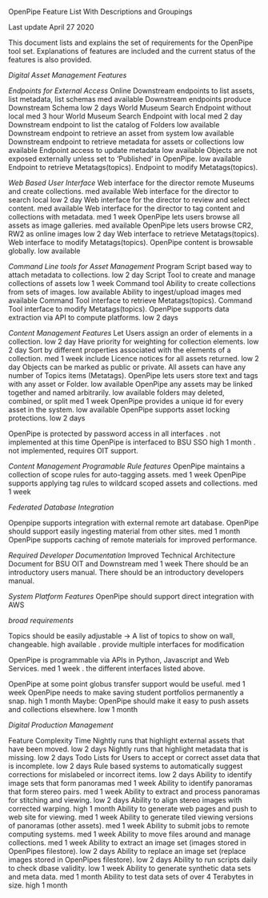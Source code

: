 OpenPipe Feature List With Descriptions and Groupings

Last update April 27  2020

This document lists and explains the set of requirements for the OpenPipe tool set.
Explanations of features are included and the current status of the features is also provided.



*Digital Asset Management Features*

*Endpoints for External Access*
Online Downstream endpoints to list assets, list metadata, list schemas	med	available
Downstream endpoints produce Downstream Schema	low	2 days
World Museum Search Endpoint without local	med	3 hour
World Museum Search Endpoint with local	med	2 day
Downstream endpoint to list the catalog of Folders	low	available
Downstream endpoint to retrieve an asset from system	low	available
Downstream endpoint to retrieve metadata for assets or collections	low	available
Endpoint access to update metadata	low	available
Objects are not exposed externally unless set to ‘Published’ in OpenPipe. 	low	available
Endpoint to retrieve Metatags(topics).
Endpoint to modify Metatags(topics).

*Web Based User Interface*
Web interface for the director remote Museums and create collections.	med	available
Web interface for the director to search local	low	2 day
Web interface for the director to review and select content.	med	available
Web interface for the director to tag content and collections with metadata.	med	1 week
OpenPipe lets users browse all assets as image galleries.	med	available
OpenPipe lets users browse CR2, RW2 as online images	low	2 day
Web interface to retrieve Metatags(topics).
Web interface to modify Metatags(topics).
OpenPipe content is browsable globally.	low	available


*Command Line tools for Asset Management*
Program Script based way to attach metadata to collections.	low	2 day
Script Tool to create and manage collections of assets	low	1 week
Command tool Ability to create collections from sets of images.	low	available
Ability to ingest/upload images	med	available
Command Tool interface to retrieve Metatags(topics).
Command Tool interface to modify Metatags(topics).
OpenPipe supports data extraction via API to compute platforms.	low	2 days


*Content Management Features*
Let Users assign an order of elements in a collection.	low	2 day
Have priority for weighting for collection elements.	low	2 day
Sort by different properties associated with the elements of a collection.	med	1 week
include  Licence notices for all assets returned.	low	2 day
Objects can be marked as public or private.
All assets can have any number of Topics items (Metatags).
OpenPipe lets users store text and tags with any asset or Folder.	low	available
OpenPipe any assets may be linked together and named arbitrarily.	low	available
folders may deleted, combined, or split	med	1 week
OpenPipe provides a unique id for every asset in the system.	low	available
OpenPipe supports asset locking protections.	low	2 days

OpenPipe is protected by password access in all interfaces
. not implemented at this time
OpenPipe is interfaced to BSU SSO	high	1 month
. not implemented, requires OIT support.

*Content Management Programable Rule features*
OpenPipe maintains a collection of scope rules for auto-tagging assets.	med	1 week
OpenPipe supports applying tag rules to wildcard scoped assets and collections.	med	1 week

*Federated Database Integration*

Openpipe supports integration with external remote art database.
OpenPipe should support easily ingesting material from other sites.	med	1 month
OpenPipe supports caching of remote materials for improved performance.


*Required Developer Documentation*
Improved Technical Architecture Document for BSU OIT and Downstream	med	1 week
There should be an introductory users manual.
There should be an introductory developers manual.

*System Platform Features*
OpenPipe should support direct integration with AWS 

*broad requirements*

Topics should be easily adjustable -> A list of topics to show on wall, changeable.	high	available
. provide multiple interfaces for modification

OpenPipe is programmable via APIs in Python, Javascript and Web Services.	med	1 week
. the different interfaces listed above.


OpenPipe at some point globus transfer support would be useful.	med	1 week
OpenPipe needs to make saving student portfolios permanently a snap.	high	1 month
Maybe: OpenPipe should make it easy to push assets and collections elsewhere.	low	1 month




*Digital Production Management*

Feature	Complexity	Time
Nightly runs that highlight external assets that have been moved.	low	2 days
Nightly runs that highlight metadata that is missing.	low 	2 days
Todo Lists for Users to accept or correct asset data that is incomplete.	low	2 days
Rule based systems to automatically suggest corrections for mislabeled or incorrect items.	low	2 days
Ability to identify image sets that form panoramas	med	1 week
Ability to identify panoramas that form stereo pairs.	med	1 week
Ability to extract and process panoramas for stitching and viewing.	low	2 days
Ability to align stereo images with corrected warping.	high	1 month
Ability to generate web pages and push to web site for viewing.	med	1 week
Ability to generate tiled viewing versions of panoramas (other assets).	med	1 week
Ability to submit jobs to remote computing systems.	med	1 week
Ability to move files around and manage collections.	med	1 week
Ability to extract an image set (images stored in OpenPipes filestore).	low	2 days
Ability to replace an image set (replace images stored in OpenPipes filestore).	low	2 days
Ability to run scripts daily to check dbase validity.	low	1 week
Ability to generate synthetic data sets and meta data.	med	1 month
Ability to test data sets of over 4 Terabytes in size.	high	1 month
